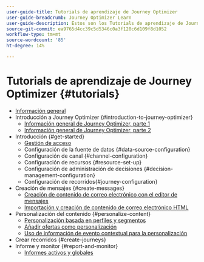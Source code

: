 ```yaml
---
user-guide-title: Tutorials de aprendizaje de Journey Optimizer
user-guide-breadcrumb: Journey Optimizer Learn
user-guide-description: Estos son los Tutorials de aprendizaje de Journey Optimizer.
source-git-commit: ea9765d4cc39c5d5346c0a3f120c6d109f8d1052
workflow-type: tm+mt
source-wordcount: '85'
ht-degree: 14%

---
```



# Tutorials de aprendizaje de Journey Optimizer {#tutorials}

+ [Información general](/help/overview.md)
+ Introducción a Journey Optimizer {#introduction-to-journey-optimizer}
   + [Información general de Journey Optimizer, parte 1](/help/introduction/journey-optimizer-overview-part-1.md)
   + [Información general de Journey Optimizer, parte 2](/help/introduction/journey-optimizer-overview-part-2.md)
+ Introducción {#get-started}
   + [Gestión de acceso](/help/set-up-access/access-management.md)
   + Configuración de la fuente de datos {#data-source-configuration}
   + Configuración de canal {#channel-configuration}
   + Configuración de recursos {#resource-set-up}
   + Configuración de administración de decisiones {#decision-management-configuration}
   + Configuración de recorridos{#journey-configuration}
+ Creación de mensajes {#create-messages}
   + [Creación de contenido de correo electrónico con el editor de mensajes](/help/create-messages/create-email-content-with-the-message-editor.md)
   + [Importación y creación de contenido de correo electrónico HTML](/help/create-messages/import-and-author-html-email-content.md)
+ Personalización del contenido {#personalize-content}
   + [Personalización basada en perfiles y segmentos](/help/personalize-content/profile-and-segment-membership-based-personalization.md)
   + [Añadir ofertas como personalización](/help/personalize-content/add-offer-decisioning-to-messages.md)
   + [Uso de información de evento contextual para la personalización](/help/personalize-content/use-contextual-event-information-for-personalization.md)
+ Crear recorridos {#create-journeys}
+ Informe y monitor {#report-and-monitor}
   + [Informes activos y globales](/help/report-and-monitor/live-and-global-reports.md)
